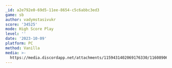 ```yaml
---
_id: a2e792e0-69d5-11ee-8654-c5c6abbc3ed3
game: sb
author: vadymstasivukr
score: '34525'
mode: High Score Play
level: ''
date: '2023-10-09'
platform: PC
method: Vanilla
media: >-
  https://media.discordapp.net/attachments/1159431402069176330/1160890620357902407/176.png?ex=65364ea4&is=6523d9a4&hm=8e58a5ed2af04536abc48cd9381e87053205470fd199519de5751235a7feb367&=&width=1581&height=889
---
```


